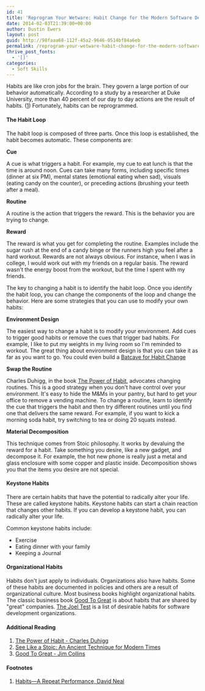 ```yaml
---
id: 41
title: 'Reprogram Your Wetware: Habit Change for the Modern Software Developer'
date: 2014-02-03T21:39:00+00:00
author: Dustin Ewers
layout: post
guid: http://98faaa68-112f-45a2-9646-0514bf84a6eb
permalink: /reprogram-your-wetware-habit-change-for-the-modern-software-developer/
thrive_post_fonts:
  - '[]'
categories:
  - Soft Skills
---
```

Habits are like cron jobs for the brain. They govern a large portion of our behavior automatically. According to a study by a researcher at Duke University, more than 40 percent of our day to day actions are the result of habits. (<a title="1" href="http://cdp.sagepub.com/content/15/4/198.abstract">1</a>) Fortunately, habits can be reprogrammed.

<h4 id="thehabitloop">The Habit Loop</h4>

The habit loop is composed of three parts. Once this loop is established, the habit becomes automatic. These components are:

<strong>Cue</strong>

A cue is what triggers a habit. For example, my cue to eat lunch is that the time is around noon. Cues can take many forms, including specific times (dinner at six PM), mental states (emotional eating when sad), visuals (eating candy on the counter), or preceding actions (brushing your teeth after a meal).

<strong>Routine</strong>

A routine is the action that triggers the reward. This is the behavior you are trying to change.

<strong>Reward</strong>

The reward is what you get for completing the routine. Examples include the sugar rush at the end of a candy binge or the runners high you feel after a hard workout. Rewards are not always obvious. For instance, when I was in college, I would work out with my friends on a regular basis. The reward wasn't the energy boost from the workout, but the time I spent with my friends.

The key to changing a habit is to identify the habit loop. Once you identify the habit loop, you can change the components of the loop and change the behavior. Here are some strategies that you can use to modify your own habits:

<strong>Environment Design</strong>

The easiest way to change a habit is to modify your environment. Add cues to trigger good habits or remove the cues that trigger bad habits. For example, I like to put my weights in my living room so I'm reminded to workout. The great thing about environment design is that you can take it as far as you want to go. You could even build a <a href="http://www.nerdfitness.com/blog/2013/10/21/how-to-build-a-batcave-for-habit-change">Batcave for Habit Change</a>

<strong>Swap the Routine</strong>

Charles Duhigg, in the book <a href="http://www.amazon.com/exec/obidos/ASIN/B0055PGUYU/thweofdujew-20">The Power of Habit</a>, advocates changing routines. This is a good strategy when you don't have control over your environment. It's easy to hide the M&amp;Ms in your pantry, but hard to get your office to remove a vending machine. To change a routine, learn to identify the cue that triggers the habit and then try different routines until you find one that delivers the same reward. For example, if you want to kick a morning soda habit, try switching to tea or doing 20 squats instead.

<strong>Material Decomposition</strong>

This technique comes from Stoic philosophy. It works by devaluing the reward for a habit. Take something you desire, like a new gadget, and decompose it. For example, the hot new phone is really just a metal and glass enclosure with some copper and plastic inside. Decomposition shows you that the items you desire are not special.

<h4 id="keystonehabits">Keystone Habits</h4>

There are certain habits that have the potential to radically alter your life. These are called keystone habits. Keystone habits can start a chain reaction that changes other habits. If you can develop a keystone habit, you can radically alter your life.

Common keystone habits include:

<ul>
    <li>Exercise</li>
    <li>Eating dinner with your family</li>
    <li>Keeping a Journal</li>
</ul>

<h4 id="organizationalhabits">Organizational Habits</h4>

Habits don't just apply to individuals. Organizations also have habits. Some of these habits are documented in policies and others are a result of organizational culture. Most business books highlight organizational habits. The classic business book <a href="http://www.amazon.com/exec/obidos/ASIN/B0058DRUV6/thweofdujew-20">Good To Great</a> is about habits that are shared by "great" companies. <a href="http://www.joelonsoftware.com/articles/fog0000000043.html">The Joel Test</a> is a list of desirable habits for software development organizations.

<h4 id="additionalreading">Additional Reading</h4>

<ol>
    <li><a href="http://www.amazon.com/exec/obidos/ASIN/B0055PGUYU/thweofdujew-20">The Power of Habit - Charles Duhigg</a></li>
    <li><a href="http://blogs.exeter.ac.uk/stoicismtoday/2013/11/26/see-like-a-stoic-an-ancient-technique-for-modern-consumers/">See Like a Stoic: An Ancient Technique for Modern Times</a></li>
    <li><a href="http://www.amazon.com/exec/obidos/ASIN/B0058DRUV6/thweofdujew-20">Good To Great - Jim Collins</a></li>
</ol>

<h4 id="footnotes">Footnotes</h4>

<ol>
    <li><a href="http://cdp.sagepub.com/content/15/4/198.abstract">Habits—A Repeat Performance, David Neal</a></li>
</ol>